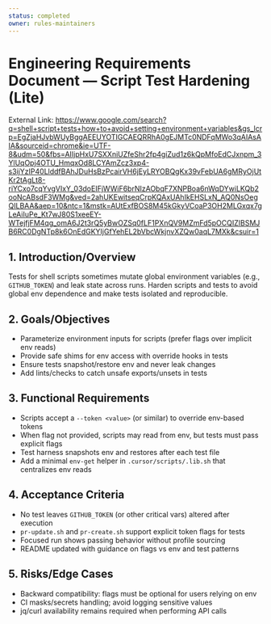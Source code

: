 ```yaml
---
status: completed
owner: rules-maintainers
---
```


# Engineering Requirements Document — Script Test Hardening (Lite)

External Link: https://www.google.com/search?q=shell+script+tests+how+to+avoid+setting+environment+variables&gs_lcrp=EgZjaHJvbWUyBggAEEUYOTIGCAEQRRhA0gEJMTc0NDFqMWo3qAIAsAIA&sourceid=chrome&ie=UTF-8&udm=50&fbs=AIIjpHxU7SXXniUZfeShr2fp4giZud1z6kQpMfoEdCJxnpm_3YlUqOpj4OTU_HmqxOd8LCYAmZcz3xp4-s3ijYzIP40LlddfBAhJDuHsBzPcairVH6jEyLRYOBQgKx39vFebUA6gMRyOjUtKr2tAgLt8-riYCxo7cqYvgVIxY_03doEIFjWWiF6brNIzAObqF7XNPBoa6nWqDYwiLKQb2ooNcABsdF3WMg&ved=2ahUKEwitseqCrpKQAxUAhIkEHSLxN_AQ0NsOegQILBAA&aep=10&ntc=1&mstk=AUtExfBOS8M45kGkyVCoaP3OH2MLGxqx7gLeAiIuPe_Kt7wJ80S1xeeEY-WTejfjFM4qg_omA6J2t3rQ5yBwOZSq0fLF1PXnQV9MZmFd5pOCQIZIBSMJB6RC0DgNTp8k6OnEdGKYIjGfYehEL2bVbcWkjnvXZQw0aqL7MXk&csuir=1

## 1. Introduction/Overview

Tests for shell scripts sometimes mutate global environment variables (e.g., `GITHUB_TOKEN`) and leak state across runs. Harden scripts and tests to avoid global env dependence and make tests isolated and reproducible.

## 2. Goals/Objectives

- Parameterize environment inputs for scripts (prefer flags over implicit env reads)
- Provide safe shims for env access with override hooks in tests
- Ensure tests snapshot/restore env and never leak changes
- Add lints/checks to catch unsafe exports/unsets in tests

## 3. Functional Requirements

- Scripts accept a `--token <value>` (or similar) to override env-based tokens
- When flag not provided, scripts may read from env, but tests must pass explicit flags
- Test harness snapshots env and restores after each test file
- Add a minimal `env-get` helper in `.cursor/scripts/.lib.sh` that centralizes env reads

## 4. Acceptance Criteria

- No test leaves `GITHUB_TOKEN` (or other critical vars) altered after execution
- `pr-update.sh` and `pr-create.sh` support explicit token flags for tests
- Focused run shows passing behavior without profile sourcing
- README updated with guidance on flags vs env and test patterns

## 5. Risks/Edge Cases

- Backward compatibility: flags must be optional for users relying on env
- CI masks/secrets handling; avoid logging sensitive values
- jq/curl availability remains required when performing API calls
